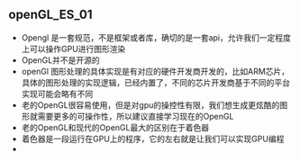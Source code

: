 ## openGL_ES_01

- Opengl 是一套规范，不是框架或者库，确切的是一套api，允许我们一定程度上可以操作GPU进行图形渲染
- OpenGL并不是开源的
- openGl 图形处理的具体实现是有对应的硬件开发商开发的，比如ARM芯片，具体的图形处理的实现逻辑，已经内置了，不同的芯片开发商基于不同的平台实现可能会略有不同
- 老的OpenGL很容易使用，但是对gpu的操控性有限，我们想生成更炫酷的图形就需要更多的可操作性，所以建议直接学习现在的OpenGL
- 老的OpenGL和现代的OpenGL最大的区别在于着色器
- 着色器是一段运行在GPU上的程序，它的左右就是让我们可以实现GPU编程
- 